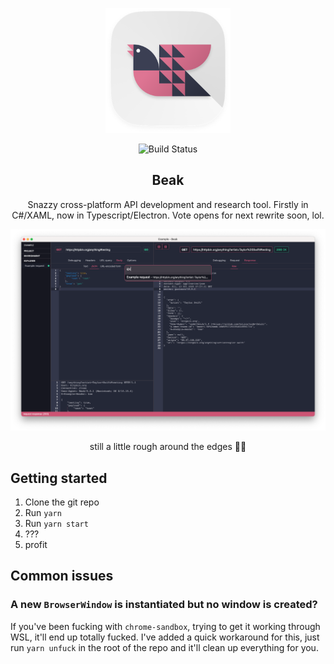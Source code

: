 <p align="center">
	<img width="200" height="200" src="assets/logo.png" />
</p>

<p align="center">
	<img src="https://github.com/beak-app/beak/workflows/Beak/badge.svg" alt="Build Status" />
</p>

<h2 style="border-bottom: none" align="center">Beak</h1>

<p align="center">
	Snazzy cross-platform API development and research tool. Firstly in C#/XAML, now in Typescript/Electron. Vote opens for next rewrite soon, lol.
</p>

![Project view](assets/home.png)
<p align="center">still a little rough around the edges 🤷‍♀️</p>

## Getting started

1. Clone the git repo
1. Run `yarn`
1. Run `yarn start`
1. ???
1. profit

## Common issues

### A new `BrowserWindow` is instantiated but no window is created?

If you've been fucking with `chrome-sandbox`, trying to get it working through WSL, it'll end up totally fucked. I've added a quick workaround for this, just run `yarn unfuck` in the root of the repo and it'll clean up everything for you.
